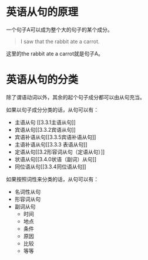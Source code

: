 # 英语从句的原理

一个句子A可以成为整个大的句子的某个成分。

> I saw that the rabbit ate a carrot.

这里的the rabbit ate a carrot就是句子A。

# 英语从句的分类

除了谓语动词以外，其余的起个句子成分都可以由从句充当。

如果以句子成分分类的话，从句可以有：
- 主语从句 [[3.3.1主语从句]] 
- 宾语从句[[3.3.2宾语从句]]
- 宾语补语从句[[3.3.5宾语补语从句]]
- 主语补语从句[[3.3.3 表语从句]]
- 定语从句[[3.2形容词从句（定语从句）]]
- 状语从句[[3.4.0状语（副词）从句]]
- 同位语从句[[3.3.4同位语从句]]

如果按照词性来分类的话，从句可以有：
- 名词性从句
- 形容词从句
- 副词从句
	- 时间
	- 地点
	- 条件
	- 原因
	- 比较
	- 等等
